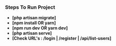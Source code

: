 
### Steps To Run Project

- **[php artisan migrate]**
- **[npm install OR yarn]**
- **[npm run dev OR yarn dev]**
- **[php artisan serve]**
- **[Check URL's : /login | /register | /api/list-users]**
